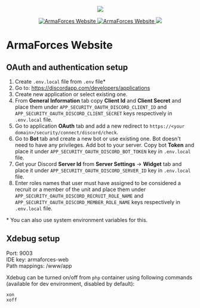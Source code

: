 <p align="center">
    <img src="https://avatars2.githubusercontent.com/u/50863181">
</p>
<p align="center">
    <a href="https://github.com/ArmaForces/Website/issues">
        <img src="https://img.shields.io/github/issues-raw/ArmaForces/Website.svg?label=Issues" alt="ArmaForces Website">
    </a>
    <a href="https://github.com/ArmaForces/Website/blob/master/LICENSE">
        <img src="https://img.shields.io/badge/License-GPLv3-red.svg" alt="ArmaForces Website">
    </a>
    <a href="https://github.com/ArmaForces/Website/actions">
        <img src="https://github.com/ArmaForces/Website/actions/workflows/application.yml/badge.svg?branch=dev">
    </a>
</p>

# ArmaForces Website

## OAuth and authentication setup

1. Create `.env.local` file from `.env` file*
2. Go to: https://discordapp.com/developers/applications
3. Create new application or select existing one.
4. From **General Information** tab copy **Client Id** and **Client Secret** and place them under `APP_SECURITY_OAUTH_DISCORD_CLIENT_ID` and `APP_SECURITY_OAUTH_DISCORD_CLIENT_SECRET` keys respectively in `.env.local` file.
5. Go to application **OAuth** tab and add a new redirect to `https://<your domain>/security/connect/discord/check`.
6. Go to **Bot** tab and create a new bot or use existing one. Bot doesn't need to have any privileges. Add bot to your server. Copy bot **Token** and place it under `APP_SECURITY_OAUTH_DISCORD_BOT_TOKEN` key in `.env.local` file.
7. Get your Discord **Server Id** from **Server Settings** → **Widget** tab and place it under `APP_SECURITY_OAUTH_DISCORD_SERVER_ID` key in `.env.local` file.
8. Enter roles names that user must have assigned to be considered a recruit or a member of the unit and place them under `APP_SECURITY_OAUTH_DISCORD_RECRUIT_ROLE_NAME` and `APP_SECURITY_OAUTH_DISCORD_MEMBER_ROLE_NAME` keys respectively in `.env.local` file.

\* You can also use system environment variables for this.

## Xdebug setup

Port: 9003  
IDE key: armaforces-web  
Path mappings: /www/app

Xdebug can be turned on/off from `php` container using following commands (available for dev environment, disabled by default):

```shell
xon
xoff
```
